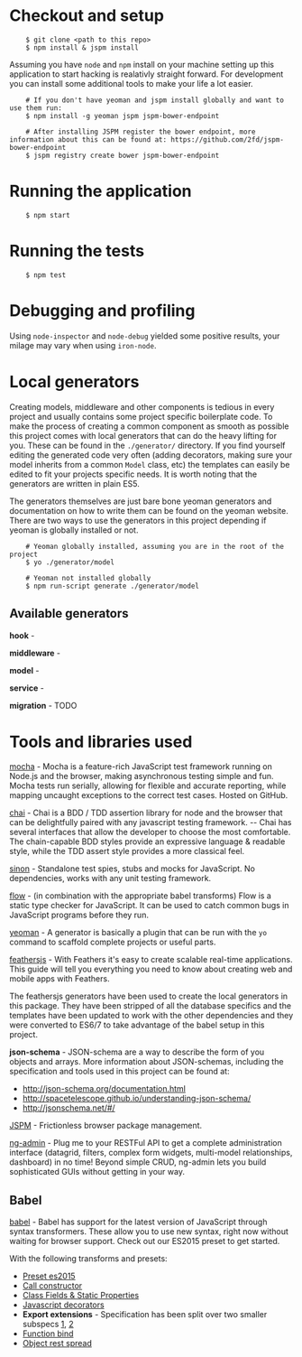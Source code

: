 # Checkout and setup

```
	$ git clone <path to this repo>
	$ npm install & jspm install
```

Assuming you have `node` and `npm` install on your machine setting up this application to start hacking is realativly straight forward. For development you can install some additional tools to make your life a lot easier.

```
	# If you don't have yeoman and jspm install globally and want to use them run:
	$ npm install -g yeoman jspm jspm-bower-endpoint

	# After installing JSPM register the bower endpoint, more information about this can be found at: https://github.com/2fd/jspm-bower-endpoint
	$ jspm registry create bower jspm-bower-endpoint
```

# Running the application

```
	$ npm start
```

# Running the tests

```
	$ npm test
```

# Debugging and profiling

Using `node-inspector` and `node-debug` yielded some positive results, your milage may vary when using `iron-node`.

# Local generators

Creating models, middleware and other components is tedious in every project and usually contains some project specific boilerplate code. To make the process of creating a common component as smooth as possible this project comes with local generators that can do the heavy lifting for you. These can be found in the `./generator/` directory. If you find yourself editing the generated code very often (adding decorators, making sure your model inherits from a common `Model` class, etc) the templates can easily be edited to fit your projects specific needs. It is worth noting that the generators are written in plain ES5.

The generators themselves are just bare bone yeoman generators and documentation on how to write them can be found on the yeoman website. There are two ways to use the generators in this project depending if yeoman is globally installed or not.

```
	# Yeoman globally installed, assuming you are in the root of the project
	$ yo ./generator/model

	# Yeoman not installed globally
	$ npm run-script generate ./generator/model
```

## Available generators

**hook** -

**middleware** -

**model** -

**service** -

**migration** - TODO

# Tools and libraries used

[mocha](http://mochajs.com) - Mocha is a feature-rich JavaScript test framework running on Node.js and the browser, making asynchronous testing simple and fun. Mocha tests run serially, allowing for flexible and accurate reporting, while mapping uncaught exceptions to the correct test cases. Hosted on GitHub.

[chai](http://chaijs.com) - Chai is a BDD / TDD assertion library for node and the browser that can be delightfully paired with any javascript testing framework. -- Chai has several interfaces that allow the developer to choose the most comfortable. The chain-capable BDD styles provide an expressive language & readable style, while the TDD assert style provides a more classical feel.

[sinon](http://sinonjs.org/) - Standalone test spies, stubs and mocks for JavaScript. No dependencies, works with any unit testing framework.

[flow](http://flowtype.org) - (in combination with the appropriate babel transforms) Flow is a static type checker for JavaScript. It can be used to catch common bugs in JavaScript programs before they run.

[yeoman](http://yeoman.io/) - A generator is basically a plugin that can be run with the `yo` command to scaffold complete projects or useful parts.

[feathersjs](http://feathersjs.com/) - With Feathers it's easy to create scalable real-time applications. This guide will tell you everything you need to know about creating web and mobile apps with Feathers.

The feathersjs generators have been used to create the local generators in this package. They have been stripped of all the database specifics and the templates have been updated to work with the other dependencies and they were converted to ES6/7 to take advantage of the babel setup in this project.

**json-schema** - JSON-schema are a way to describe the form of you objects and arrays. More information about JSON-schemas, including the specification and tools used in this project can be found at:
 - http://json-schema.org/documentation.html
 - http://spacetelescope.github.io/understanding-json-schema/
 - http://jsonschema.net/#/

[JSPM](http://jspm.io/) - Frictionless browser package management.

[ng-admin](https://github.com/marmelab/ng-admin) - Plug me to your RESTFul API to get a complete administration interface (datagrid, filters, complex form widgets, multi-model relationships, dashboard) in no time! Beyond simple CRUD, ng-admin lets you build sophisticated GUIs without getting in your way.

## Babel

[babel](http://babeljs.io) - Babel has support for the latest version of JavaScript through syntax transformers. These allow you to use new syntax, right now without waiting for browser support. Check out our ES2015 preset to get started.

With the following transforms and presets:
 * [Preset es2015](http://babeljs.io/docs/plugins/preset-es2015/)
 * [Call constructor](https://github.com/tc39/ecma262/blob/master/workingdocs/callconstructor.md)
 * [Class Fields & Static Properties](https://github.com/jeffmo/es-class-fields-and-static-properties)
 * [Javascript decorators](https://github.com/wycats/javascript-decorators)
 * **Export extensions** - Specification has been split over two smaller subspecs [1](https://github.com/leebyron/ecmascript-export-ns-from), [2](https://github.com/leebyron/ecmascript-export-default-from)
 * [Function bind](https://github.com/zenparsing/es-function-bind)
 * [Object rest spread](https://github.com/sebmarkbage/ecmascript-rest-spread)
